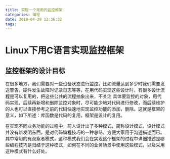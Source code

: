 ```yaml
---
title: 实现一个常用的监控框架
categories: 编程
date: 2018-04-29 12:36:32
tags:
---
```

# Linux下用C语言实现监控框架

## 监控框架的设计目标

在很多地方，我们需要对一些设备状态进行监控，比如流量达到多少时我们需要发送警告，硬件发生故障时记录日志等等，在用代码实现这些设计时，有很多设计流程是可以复用的，把这些公共的流程抽象出来，不关注 具体要监控的对象，用代码实现，后续再新增和删除监控对象时，尽可能少地对代码进行修改，而后续维护的人也可以直接参考之前的代码快速地实现监控功能的添加，删除。这就是框架的意义，如下所述：库函数是代码的复用，框架是设计的复用。

在实现不同业务功能的过程中，前人设计出了多种模式，简称设计模式，设计模式并没有新发明东西，是对代码编程技巧的一种总结，方便大家用于沟通描述而已。其中常用的有观察者模式，这种模式我们会在实现这个框架的过程中详细描述是哪些编程技巧是归结于这种模式，如何在不同的业务场景中使用这些模式，以及采用这种模式有什么好处。
